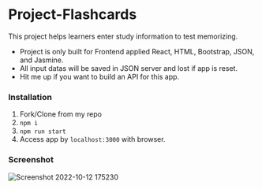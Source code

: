 # Project-Flashcards

This project helps learners enter study information to test memorizing.

- Project is only built for Frontend applied React, HTML, Bootstrap, JSON, and Jasmine.
- All input datas will be saved in JSON server and lost if app is reset.
- Hit me up if you want to build an API for this app.

### Installation

1. Fork/Clone from my repo
2. `npm i`
3. `npm run start`
4. Access app by `localhost:3000` with browser.

### Screenshot

![Screenshot 2022-10-12 175230](https://user-images.githubusercontent.com/57731304/195462440-950ac336-52af-486f-b04a-e9bdaf138cd8.jpg)
